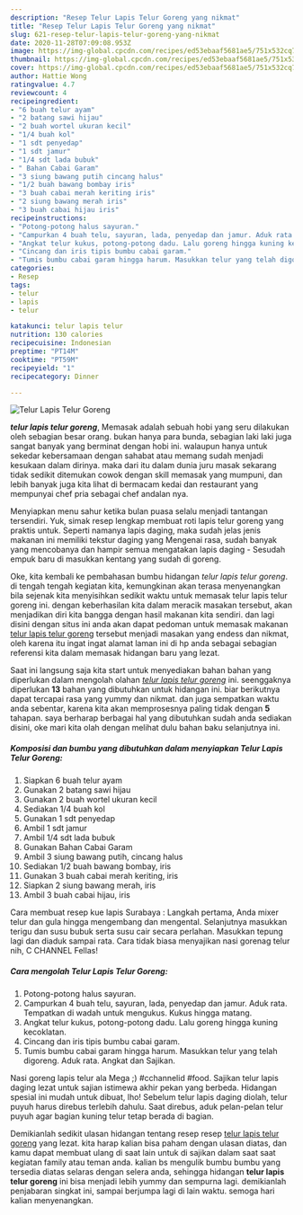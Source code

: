 ```yaml
---
description: "Resep Telur Lapis Telur Goreng yang nikmat"
title: "Resep Telur Lapis Telur Goreng yang nikmat"
slug: 621-resep-telur-lapis-telur-goreng-yang-nikmat
date: 2020-11-28T07:09:08.953Z
image: https://img-global.cpcdn.com/recipes/ed53ebaaf5681ae5/751x532cq70/telur-lapis-telur-goreng-foto-resep-utama.jpg
thumbnail: https://img-global.cpcdn.com/recipes/ed53ebaaf5681ae5/751x532cq70/telur-lapis-telur-goreng-foto-resep-utama.jpg
cover: https://img-global.cpcdn.com/recipes/ed53ebaaf5681ae5/751x532cq70/telur-lapis-telur-goreng-foto-resep-utama.jpg
author: Hattie Wong
ratingvalue: 4.7
reviewcount: 4
recipeingredient:
- "6 buah telur ayam"
- "2 batang sawi hijau"
- "2 buah wortel ukuran kecil"
- "1/4 buah kol"
- "1 sdt penyedap"
- "1 sdt jamur"
- "1/4 sdt lada bubuk"
- " Bahan Cabai Garam"
- "3 siung bawang putih cincang halus"
- "1/2 buah bawang bombay iris"
- "3 buah cabai merah keriting iris"
- "2 siung bawang merah iris"
- "3 buah cabai hijau iris"
recipeinstructions:
- "Potong-potong halus sayuran."
- "Campurkan 4 buah telu, sayuran, lada, penyedap dan jamur. Aduk rata. Tempatkan di wadah untuk mengukus. Kukus hingga matang."
- "Angkat telur kukus, potong-potong dadu. Lalu goreng hingga kuning kecoklatan."
- "Cincang dan iris tipis bumbu cabai garam."
- "Tumis bumbu cabai garam hingga harum. Masukkan telur yang telah digoreng. Aduk rata. Angkat dan Sajikan."
categories:
- Resep
tags:
- telur
- lapis
- telur

katakunci: telur lapis telur 
nutrition: 130 calories
recipecuisine: Indonesian
preptime: "PT14M"
cooktime: "PT59M"
recipeyield: "1"
recipecategory: Dinner

---
```



![Telur Lapis Telur Goreng](https://img-global.cpcdn.com/recipes/ed53ebaaf5681ae5/751x532cq70/telur-lapis-telur-goreng-foto-resep-utama.jpg)

<b><i>telur lapis telur goreng</i></b>, Memasak adalah sebuah hobi yang seru dilakukan oleh sebagian besar orang. bukan hanya para bunda, sebagian laki laki juga sangat banyak yang berminat dengan hobi ini. walaupun hanya untuk sekedar kebersamaan dengan sahabat atau memang sudah menjadi kesukaan dalam dirinya. maka dari itu dalam dunia juru masak sekarang tidak sedikit ditemukan cowok dengan skill memasak yang mumpuni, dan lebih banyak juga kita lihat di bermacam kedai dan restaurant yang mempunyai chef pria sebagai chef andalan nya.

Menyiapkan menu sahur ketika bulan puasa selalu menjadi tantangan tersendiri. Yuk, simak resep lengkap membuat roti lapis telur goreng yang praktis untuk. Seperti namanya lapis daging, maka sudah jelas jenis makanan ini memiliki tekstur daging yang Mengenai rasa, sudah banyak yang mencobanya dan hampir semua mengatakan lapis daging - Sesudah empuk baru di masukkan kentang yang sudah di goreng.

Oke, kita kembali ke pembahasan bumbu hidangan <i>telur lapis telur goreng</i>. di tengah tengah kegiatan kita, kemungkinan akan terasa menyenangkan bila sejenak kita menyisihkan sedikit waktu untuk memasak telur lapis telur goreng ini. dengan keberhasilan kita dalam meracik masakan tersebut, akan menjadikan diri kita bangga dengan hasil makanan kita sendiri. dan lagi disini dengan situs ini anda akan dapat pedoman untuk memasak makanan <u>telur lapis telur goreng</u> tersebut menjadi masakan yang endess dan nikmat, oleh karena itu ingat ingat alamat laman ini di hp anda sebagai sebagian referensi kita dalam memasak hidangan baru yang lezat.


Saat ini langsung saja kita start untuk menyediakan bahan bahan yang diperlukan dalam mengolah olahan <u><i>telur lapis telur goreng</i></u> ini. seenggaknya diperlukan <b>13</b> bahan yang dibutuhkan untuk hidangan ini. biar berikutnya dapat tercapai rasa yang yummy dan nikmat. dan juga sempatkan waktu anda sebentar, karena kita akan memprosesnya paling tidak dengan <b>5</b> tahapan. saya berharap berbagai hal yang dibutuhkan sudah anda sediakan disini, oke mari kita olah dengan melihat dulu bahan baku selanjutnya ini.

<!--inarticleads1-->

##### Komposisi dan bumbu yang dibutuhkan dalam menyiapkan Telur Lapis Telur Goreng:

1. Siapkan 6 buah telur ayam
1. Gunakan 2 batang sawi hijau
1. Gunakan 2 buah wortel ukuran kecil
1. Sediakan 1/4 buah kol
1. Gunakan 1 sdt penyedap
1. Ambil 1 sdt jamur
1. Ambil 1/4 sdt lada bubuk
1. Gunakan  Bahan Cabai Garam
1. Ambil 3 siung bawang putih, cincang halus
1. Sediakan 1/2 buah bawang bombay, iris
1. Gunakan 3 buah cabai merah keriting, iris
1. Siapkan 2 siung bawang merah, iris
1. Ambil 3 buah cabai hijau, iris


Cara membuat resep kue lapis Surabaya : Langkah pertama, Anda mixer telur dan gula hingga mengembang dan mengental. Selanjutnya masukkan terigu dan susu bubuk serta susu cair secara perlahan. Masukkan tepung lagi dan diaduk sampai rata. Cara tidak biasa menyajikan nasi gorenag telur nih, C CHANNEL Fellas! 

<!--inarticleads2-->

##### Cara mengolah Telur Lapis Telur Goreng:

1. Potong-potong halus sayuran.
1. Campurkan 4 buah telu, sayuran, lada, penyedap dan jamur. Aduk rata. Tempatkan di wadah untuk mengukus. Kukus hingga matang.
1. Angkat telur kukus, potong-potong dadu. Lalu goreng hingga kuning kecoklatan.
1. Cincang dan iris tipis bumbu cabai garam.
1. Tumis bumbu cabai garam hingga harum. Masukkan telur yang telah digoreng. Aduk rata. Angkat dan Sajikan.


Nasi goreng lapis telur ala Mega ;) #cchannelid #food. Sajikan telur lapis daging lezat untuk sajian istimewa akhir pekan yang berbeda. Hidangan spesial ini mudah untuk dibuat, lho! Sebelum telur lapis daging diolah, telur puyuh harus direbus terlebih dahulu. Saat direbus, aduk pelan-pelan telur puyuh agar bagian kuning telur tetap berada di bagian. 

Demikianlah sedikit ulasan hidangan tentang resep resep <u>telur lapis telur goreng</u> yang lezat. kita harap kalian bisa paham dengan ulasan diatas, dan kamu dapat membuat ulang di saat lain untuk di sajikan dalam saat saat kegiatan family atau teman anda. kalian bs mengulik bumbu bumbu yang tersedia diatas selaras dengan selera anda, sehingga hidangan <b>telur lapis telur goreng</b> ini bisa menjadi lebih yummy dan sempurna lagi. demikianlah penjabaran singkat ini, sampai berjumpa lagi di lain waktu. semoga hari kalian menyenangkan.
